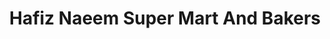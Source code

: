 ---
title: "Hafiz Naeem Super Mart And Bakers"
url: /karachi/hafiz-naeem-super-mart-and-bakers/
shop: Bäckerei
---